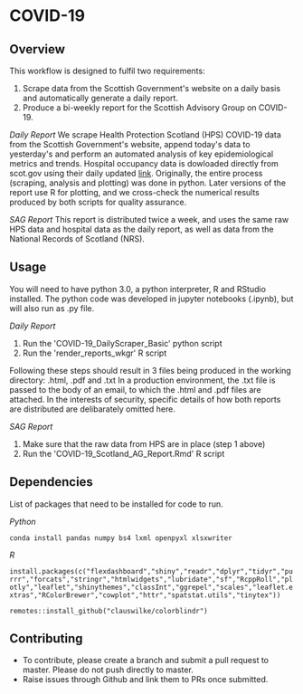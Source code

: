 # COVID-19

## Overview
This workflow is designed to fulfil two requirements:

  1) Scrape data from the Scottish Government's website on a daily basis and automatically generate a daily report.
  2) Produce a bi-weekly report for the Scottish Advisory Group on COVID-19.

*Daily Report*
We scrape Health Protection Scotland (HPS) COVID-19 data from the Scottish Government's website, append today's data to yesterday's and perform an automated analysis of key epidemiological metrics and trends. Hospital occupancy data is dowloaded directly from scot.gov using their daily updated [link](https://www.gov.scot/binaries/content/documents/govscot/publications/statistics/2020/04/trends-in-number-of-people-in-hospital-with-confirmed-or-suspected-covid-19/documents/trends-in-number-of-people-in-hospital-with-confirmed-or-suspected-covid-19/trends-in-number-of-people-in-hospital-with-confirmed-or-suspected-covid-19/govscot%3Adocument/Trends%2Bin%2Bdaily%2BCOVID-19%2Bdata%2B070520.xlsx?forceDownload=true). Originally, the entire process (scraping, analysis and plotting) was done in python. Later versions of the report use R for plotting, and we cross-check the numerical results produced by both scripts for quality assurance.

*SAG Report*
This report is distributed twice a week, and uses the same raw HPS data and hospital data as the daily report, as well as data from the National Records of Scotland (NRS).

## Usage
You will need to have python 3.0, a python interpreter, R and RStudio installed. The python code was developed in jupyter notebooks (.ipynb), but will also run as .py file.

*Daily Report*

  1) Run the 'COVID-19_DailyScraper_Basic' python script
  2) Run the 'render_reports_wkgr' R script
  
Following these steps should result in 3 files being produced in the working directory: .html, .pdf and .txt 
In a production environment, the .txt file is passed to the body of an email, to which the .html and .pdf files are attached.
In the interests of security, specific details of how both reports are distributed are delibarately omitted here.

*SAG Report*

  1) Make sure that the raw data from HPS are in place (step 1 above)
  2) Run the 'COVID-19_Scotland_AG_Report.Rmd' R script
  
## Dependencies 
List of packages that need to be installed for code to run.

*Python*

`conda install pandas numpy bs4 lxml openpyxl xlsxwriter`

*R*

`install.packages(c("flexdashboard","shiny","readr","dplyr","tidyr","purrr","forcats","stringr","htmlwidgets","lubridate","sf","RcppRoll","plotly","leaflet","shinythemes","classInt","ggrepel","scales","leaflet.extras","RColorBrewer","cowplot","httr","spatstat.utils","tinytex"))`
  
`remotes::install_github("clauswilke/colorblindr")`

## Contributing
* To contribute, please create a branch and submit a pull request to master. Please do not push directly to master.
* Raise issues through Github and link them to PRs once submitted.
